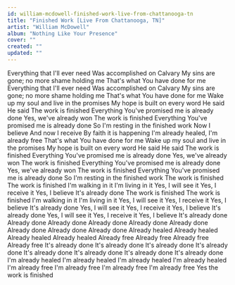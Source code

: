 ```yaml
---
id: william-mcdowell-finished-work-live-from-chattanooga-tn
title: "Finished Work [Live From Chattanooga, TN]"
artist: "William McDowell"
album: "Nothing Like Your Presence"
cover: ""
created: ""
updated: ""
---
```


Everything that I'll ever need
Was accomplished on Calvary
My sins are gone; no more shame holding me
That's what You have done for me
Everything that I'll ever need
Was accomplished on Calvary
My sins are gone; no more shame holding me
That's what You have done for me
Wake up my soul and live in the promises
My hope is built on every word He said
He said
The work is finished
Everything You've promised me is already done
Yes, we've already won
The work is finished
Everything You've promised me is already done
So I'm resting in the finished work
Now I believe
And now I receive
By faith it is happening
I'm already healed, I'm already free
That's what You have done for me
Wake up my soul and live in the promises
My hope is built on every word He said
He said
The work is finished
Everything You've promised me is already done
Yes, we've already won
The work is finished
Everything You've promised me is already done
Yes, we've already won
The work is finished
Everything You've promised me is already done
So I'm resting in the finished work
The work is finished
The work is finished
I'm walking in it
I'm living in it
Yes, I will see it
Yes, I receive it
Yes, I believe
It's already done
The work is finished
The work is finished
I'm walking in it
I'm living in it
Yes, I will see it
Yes, I receive it
Yes, I believe
It's already done
Yes, I will see it
Yes, I receive it
Yes, I believe
It's already done
Yes, I will see it
Yes, I receive it
Yes, I believe
It's already done
Already done
Already done
Already done
Already done
Already done
Already done
Already done
Already done
Already healed
Already healed
Already healed
Already healed
Already free
Already free
Already free
Already free
It's already done
It's already done
It's already done
It's already done
It's already done
It's already done
It's already done
It's already done
I'm already healed
I'm already healed
I'm already healed
I'm already healed
I'm already free
I'm already free
I'm already free
I'm already free
Yes the work is finished